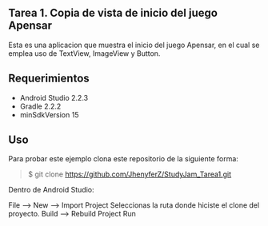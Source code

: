 Tarea 1. Copia de vista de inicio del juego Apensar
---
Esta es una aplicacion que muestra el inicio del juego Apensar, en el cual se emplea uso de TextView, ImageView y Button.

Requerimientos
---

* Android Studio 2.2.3
* Gradle 2.2.2
* minSdkVersion 15

Uso
---
Para probar este ejemplo clona este repositorio de la siguiente forma:

>
> $ git clone https://github.com/JhenyferZ/StudyJam_Tarea1.git

Dentro de Android Studio:

File --> New --> Import Project
Seleccionas la ruta donde hiciste el clone del proyecto.
Build --> Rebuild Project
Run